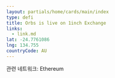 ```yaml
---
layout: partials/home/cards/main/index
type: defi
title: Orbs is live on 1inch Exchange
links:
  - link.md
lat: -24.7761086
lng: 134.755
countryCode: AU
---
```


관련 네트워크: Ethereum

